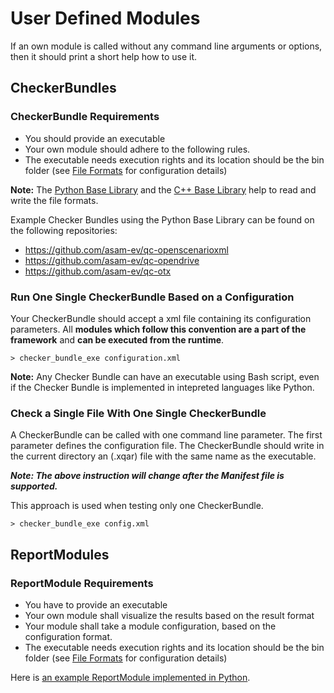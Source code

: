 <!---
Copyright 2023 CARIAD SE.
 
This Source Code Form is subject to the terms of the Mozilla
Public License, v. 2.0. If a copy of the MPL was not distributed
with this file, You can obtain one at https://mozilla.org/MPL/2.0/.
-->

# User Defined Modules

If an own module is called without any command line arguments or options, then
it should print a short help how to use it.

## CheckerBundles

### CheckerBundle Requirements

- You should provide an executable
- Your own module should adhere to the following rules.
- The executable needs execution rights and its location should be the bin
  folder (see [File Formats](file_formats.md) for configuration details)

**Note:** The [Python Base Library](https://github.com/asam-ev/qc-baselib-py) and the [C++ Base Library](cpp_base_library.md) help to read and write the
file formats.

Example Checker Bundles using the Python Base Library can be found on the following repositories:
* https://github.com/asam-ev/qc-openscenarioxml
* https://github.com/asam-ev/qc-opendrive
* https://github.com/asam-ev/qc-otx

### Run One Single CheckerBundle Based on a Configuration

Your CheckerBundle should accept a xml file containing its configuration parameters.
All **modules which follow this convention are a part of the framework** and
**can be executed from the runtime**.

    > checker_bundle_exe configuration.xml

**Note:** Any Checker Bundle can have an executable using Bash script, even if the Checker Bundle is implemented in intepreted languages like Python.

### Check a Single File With One Single CheckerBundle

A CheckerBundle can be called with one command line parameter. 
The first parameter defines the configuration file. 
The CheckerBundle should write in the current directory an (.xqar) 
file with the same name as the executable.

**_Note: The above instruction will change after the Manifest file is supported._**

This approach is used when testing only one CheckerBundle.

    > checker_bundle_exe config.xml

## ReportModules

### ReportModule Requirements

- You have to provide an executable
- Your own module shall visualize the results based on the result format
- Your module shall take a module configuration, based on the configuration
  format.
- The executable needs execution rights and its location should be the bin
  folder (see [File Formats](file_formats.md) for configuration details)

Here is [an example ReportModule implemented in Python](https://github.com/asam-ev/qc-baselib-py/tree/develop/examples/report_module_text).
